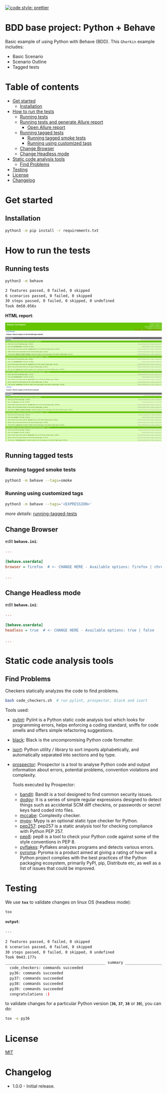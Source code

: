 [![code style: prettier](https://img.shields.io/badge/code_style-prettier-ff69b4.svg?style=flat-square)](https://github.com/prettier/prettier)

# BDD base project: Python + Behave

Basic example of using Python with Behave (BDD). This `Gherkin` example includes:
- Basic Scenario
- Scenario Outline
- Tagged tests

# Table of contents

* [Get started](#get-started)
  * [Installation](#installation)
* [How to run the tests](#how-to-run-the-tests)
  * [Running tests](#running-tests)
  * [Running tests and generate Allure report](#running-tests-and-generate-allure-report)
    * [Open Allure report](#open-allure-report)
  * [Running tagged tests](#running-tagged-tests)
    * [Running tagged smoke tests](#running-tagged-smoke-tests)
    * [Running using customized tags](#running-using-customized-tags)
  * [Change Browser](#change-browser)
  * [Change Headless mode](#change-headless-mode)
* [Static code analysis tools](#static-code-analysis-tools)
  * [Find Problems](#find-problems)
* [Testing](#testing)
* [License](#license)
* [Changelog](#changelog)

# Get started

## Installation

```bash
python3 -m pip install -r requirements.txt
```

# How to run the tests

## Running tests

```bash
python3 -m behave
```

```bash
2 features passed, 0 failed, 0 skipped
6 scenarios passed, 0 failed, 0 skipped
30 steps passed, 0 failed, 0 skipped, 0 undefined
Took 0m50.056s
```

**HTML report**:

![Output](./docs/images/report_html.png "Report")


## Running tagged tests

### Running tagged smoke tests

```bash
python3 -m behave --tags=smoke
```

### Running using customized tags

```bash
python3 -m behave --tags='<EXPRESSION>'
```

*more details*: [running-tagged-tests](https://jenisys.github.io/behave.example/tutorials/tutorial11.html)

## Change Browser

edit **`behave.ini`**:

```ini
...

[behave.userdata]
browser = firefox  # <- CHANGE HERE - Available options: firefox | chrome

...
```

## Change Headless mode

edit **`behave.ini`**:

```ini
...

[behave.userdata]
headless = true  # <- CHANGE HERE - Available options: true | false

...
```

# Static code analysis tools

## Find Problems

Checkers statically analyzes the code to find problems.

```bash
bash code_checkers.sh  # run pylint, prospector, black and isort
```

Tools used:
- [pylint](https://github.com/PyCQA/pylint): Pylint is a Python static code analysis tool which looks for programming errors, helps enforcing a coding standard, sniffs for code smells and offers simple refactoring suggestions.
- [black](https://github.com/psf/black): Black is the uncompromising Python code formatter.
- [isort](https://pycqa.github.io/isort/): Python utility / library to sort imports alphabetically, and automatically separated into sections and by type.
- [prospector](https://github.com/PyCQA/prospector): Prospector is a tool to analyse Python code and output information about errors, potential problems, convention violations and complexity.

  Tools executed by Prospector:
  - [bandit](https://github.com/PyCQA/bandit): Bandit is a tool designed to find common security issues.
  - [dodgy](https://github.com/landscapeio/dodgy): It is a series of simple regular expressions designed to detect things such as accidental SCM diff checkins, or passwords or secret keys hard coded into files.
  - [mccabe](https://github.com/PyCQA/mccabe): Complexity checker.
  - [mypy](https://github.com/python/mypy): Mypy is an optional static type checker for Python.
  - [pep257](https://github.com/PyCQA/pydocstyle): pep257 is a static analysis tool for checking compliance with Python PEP 257.
  - [pep8](https://pep8.readthedocs.io/en/release-1.7.x/): pep8 is a tool to check your Python code against some of the style conventions in PEP 8.
  - [pyflakes](https://github.com/PyCQA/pyflakes): Pyflakes analyzes programs and detects various errors.
  - [pyroma](https://github.com/regebro/pyroma): Pyroma is a product aimed at giving a rating of how well a Python project complies with the best practices of the Python packaging ecosystem, primarily PyPI, pip, Distribute etc, as well as a list of issues that could be improved.

# Testing

We use **`tox`** to validate changes on linux OS (headless mode):

```bash
tox
```

**`output`**:

```bash
...

2 features passed, 0 failed, 0 skipped
6 scenarios passed, 0 failed, 0 skipped
30 steps passed, 0 failed, 0 skipped, 0 undefined
Took 0m43.177s
_____________________________________________ summary _____________________________________________
  code_checkers: commands succeeded
  py36: commands succeeded
  py37: commands succeeded
  py38: commands succeeded
  py39: commands succeeded
  congratulations :)
```

to validate changes for a particular Python version (**`36`**, **`37`**, **`38`** or **`39`**), you can do:

```bash
tox -e py36
```

# License

[MIT](./LICENSE)

# Changelog

- 1.0.0 - Initial release.
